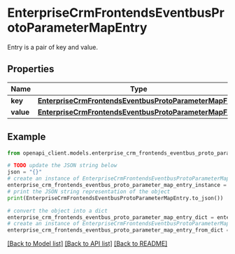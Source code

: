 # EnterpriseCrmFrontendsEventbusProtoParameterMapEntry

Entry is a pair of key and value.

## Properties

Name | Type | Description | Notes
------------ | ------------- | ------------- | -------------
**key** | [**EnterpriseCrmFrontendsEventbusProtoParameterMapField**](EnterpriseCrmFrontendsEventbusProtoParameterMapField.md) |  | [optional] 
**value** | [**EnterpriseCrmFrontendsEventbusProtoParameterMapField**](EnterpriseCrmFrontendsEventbusProtoParameterMapField.md) |  | [optional] 

## Example

```python
from openapi_client.models.enterprise_crm_frontends_eventbus_proto_parameter_map_entry import EnterpriseCrmFrontendsEventbusProtoParameterMapEntry

# TODO update the JSON string below
json = "{}"
# create an instance of EnterpriseCrmFrontendsEventbusProtoParameterMapEntry from a JSON string
enterprise_crm_frontends_eventbus_proto_parameter_map_entry_instance = EnterpriseCrmFrontendsEventbusProtoParameterMapEntry.from_json(json)
# print the JSON string representation of the object
print(EnterpriseCrmFrontendsEventbusProtoParameterMapEntry.to_json())

# convert the object into a dict
enterprise_crm_frontends_eventbus_proto_parameter_map_entry_dict = enterprise_crm_frontends_eventbus_proto_parameter_map_entry_instance.to_dict()
# create an instance of EnterpriseCrmFrontendsEventbusProtoParameterMapEntry from a dict
enterprise_crm_frontends_eventbus_proto_parameter_map_entry_from_dict = EnterpriseCrmFrontendsEventbusProtoParameterMapEntry.from_dict(enterprise_crm_frontends_eventbus_proto_parameter_map_entry_dict)
```
[[Back to Model list]](../README.md#documentation-for-models) [[Back to API list]](../README.md#documentation-for-api-endpoints) [[Back to README]](../README.md)



